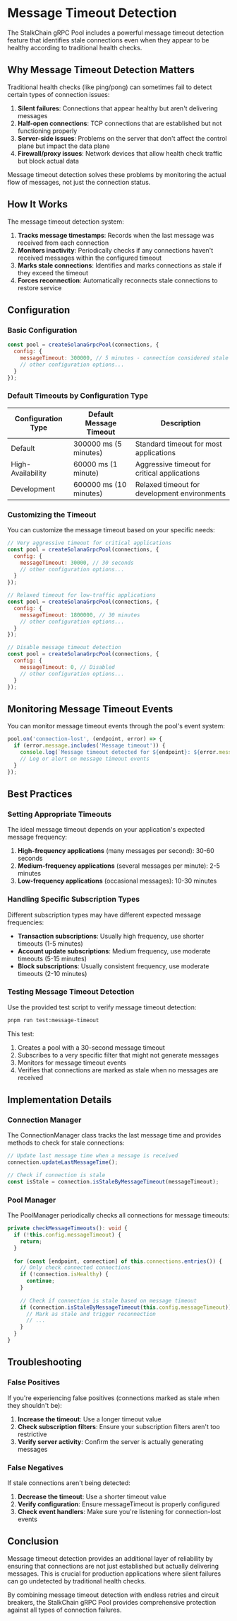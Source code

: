 # Message Timeout Detection

The StalkChain gRPC Pool includes a powerful message timeout detection feature that identifies stale connections even when they appear to be healthy according to traditional health checks.

## Why Message Timeout Detection Matters

Traditional health checks (like ping/pong) can sometimes fail to detect certain types of connection issues:

1. **Silent failures**: Connections that appear healthy but aren't delivering messages
2. **Half-open connections**: TCP connections that are established but not functioning properly
3. **Server-side issues**: Problems on the server that don't affect the control plane but impact the data plane
4. **Firewall/proxy issues**: Network devices that allow health check traffic but block actual data

Message timeout detection solves these problems by monitoring the actual flow of messages, not just the connection status.

## How It Works

The message timeout detection system:

1. **Tracks message timestamps**: Records when the last message was received from each connection
2. **Monitors inactivity**: Periodically checks if any connections haven't received messages within the configured timeout
3. **Marks stale connections**: Identifies and marks connections as stale if they exceed the timeout
4. **Forces reconnection**: Automatically reconnects stale connections to restore service

## Configuration

### Basic Configuration

```javascript
const pool = createSolanaGrpcPool(connections, {
  config: {
    messageTimeout: 300000, // 5 minutes - connection considered stale if no messages received
    // other configuration options...
  }
});
```

### Default Timeouts by Configuration Type

| Configuration Type | Default Message Timeout | Description |
|-------------------|-------------------------|-------------|
| Default | 300000 ms (5 minutes) | Standard timeout for most applications |
| High-Availability | 60000 ms (1 minute) | Aggressive timeout for critical applications |
| Development | 600000 ms (10 minutes) | Relaxed timeout for development environments |

### Customizing the Timeout

You can customize the message timeout based on your specific needs:

```javascript
// Very aggressive timeout for critical applications
const pool = createSolanaGrpcPool(connections, {
  config: {
    messageTimeout: 30000, // 30 seconds
    // other configuration options...
  }
});

// Relaxed timeout for low-traffic applications
const pool = createSolanaGrpcPool(connections, {
  config: {
    messageTimeout: 1800000, // 30 minutes
    // other configuration options...
  }
});

// Disable message timeout detection
const pool = createSolanaGrpcPool(connections, {
  config: {
    messageTimeout: 0, // Disabled
    // other configuration options...
  }
});
```

## Monitoring Message Timeout Events

You can monitor message timeout events through the pool's event system:

```javascript
pool.on('connection-lost', (endpoint, error) => {
  if (error.message.includes('Message timeout')) {
    console.log(`Message timeout detected for ${endpoint}: ${error.message}`);
    // Log or alert on message timeout events
  }
});
```

## Best Practices

### Setting Appropriate Timeouts

The ideal message timeout depends on your application's expected message frequency:

1. **High-frequency applications** (many messages per second): 30-60 seconds
2. **Medium-frequency applications** (several messages per minute): 2-5 minutes
3. **Low-frequency applications** (occasional messages): 10-30 minutes

### Handling Specific Subscription Types

Different subscription types may have different expected message frequencies:

- **Transaction subscriptions**: Usually high frequency, use shorter timeouts (1-5 minutes)
- **Account update subscriptions**: Medium frequency, use moderate timeouts (5-15 minutes)
- **Block subscriptions**: Usually consistent frequency, use moderate timeouts (2-10 minutes)

### Testing Message Timeout Detection

Use the provided test script to verify message timeout detection:

```bash
pnpm run test:message-timeout
```

This test:
1. Creates a pool with a 30-second message timeout
2. Subscribes to a very specific filter that might not generate messages
3. Monitors for message timeout events
4. Verifies that connections are marked as stale when no messages are received

## Implementation Details

### Connection Manager

The ConnectionManager class tracks the last message time and provides methods to check for stale connections:

```typescript
// Update last message time when a message is received
connection.updateLastMessageTime();

// Check if connection is stale
const isStale = connection.isStaleByMessageTimeout(messageTimeout);
```

### Pool Manager

The PoolManager periodically checks all connections for message timeouts:

```typescript
private checkMessageTimeouts(): void {
  if (!this.config.messageTimeout) {
    return;
  }
  
  for (const [endpoint, connection] of this.connections.entries()) {
    // Only check connected connections
    if (!connection.isHealthy) {
      continue;
    }
    
    // Check if connection is stale based on message timeout
    if (connection.isStaleByMessageTimeout(this.config.messageTimeout)) {
      // Mark as stale and trigger reconnection
      // ...
    }
  }
}
```

## Troubleshooting

### False Positives

If you're experiencing false positives (connections marked as stale when they shouldn't be):

1. **Increase the timeout**: Use a longer timeout value
2. **Check subscription filters**: Ensure your subscription filters aren't too restrictive
3. **Verify server activity**: Confirm the server is actually generating messages

### False Negatives

If stale connections aren't being detected:

1. **Decrease the timeout**: Use a shorter timeout value
2. **Verify configuration**: Ensure messageTimeout is properly configured
3. **Check event handlers**: Make sure you're listening for connection-lost events

## Conclusion

Message timeout detection provides an additional layer of reliability by ensuring that connections are not just established but actually delivering messages. This is crucial for production applications where silent failures can go undetected by traditional health checks.

By combining message timeout detection with endless retries and circuit breakers, the StalkChain gRPC Pool provides comprehensive protection against all types of connection failures.
